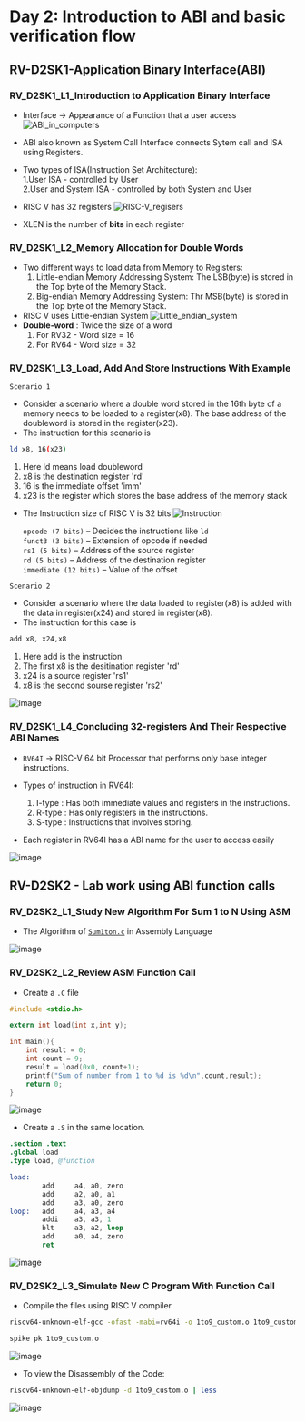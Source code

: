 # Day 2: Introduction to ABI and basic verification flow

## RV-D2SK1-Application Binary Interface(ABI)

### RV_D2SK1_L1_Introduction to Application Binary Interface

- Interface &rarr; Appearance of a Function that a user access
![ABI_in_computers](images/Screenshot%202025-05-05%20170808.png)

- ABI also known as System Call Interface connects Sytem call and ISA using Registers.  
- Two types of ISA(Instruction Set Architecture):  
  1.User ISA - controlled by User  
  2.User and System ISA - controlled by both System and User

  
- RISC V has 32 registers
![RISC-V_regisers](images/Screenshot%202025-05-05%20170922.png) 

- XLEN is the number of **bits** in each register 

### RV_D2SK1_L2_Memory Allocation for Double Words

- Two different ways to load data from Memory to Registers:
  1. Little-endian Memory Addressing System: The LSB(byte) is stored in the Top byte of the Memory Stack.
  2. Big-endian Memory Addressing System: Thr MSB(byte) is stored in the Top byte of the Memory Stack.  
- RISC V uses Little-endian System
![Little_endian_system](images/Screenshot%202025-05-05%20174732.png)  
- **Double-word** : Twice the size of a word
  1. For RV32 - Word size = 16
  2. For RV64 - Word size = 32

### RV_D2SK1_L3_Load, Add And Store Instructions With Example
`Scenario 1`
- Consider a scenario where a double word stored in the 16th byte of a memory needs to be loaded to a register(x8). The base address of the doubleword is stored in the register(x23).
- The instruction for this scenario is 
```bash
ld x8, 16(x23)
```
   1. Here ld means load doubleword
   2. x8 is the destination register 'rd'
   3. 16 is the immediate offset 'imm'
   4. x23 is the register which stores the base address of the memory stack

- The Instruction size of RISC V is 32 bits
![Instruction](images/Screenshot%202025-05-05%20183111.png)  

  `opcode (7 bits)` – Decides the instructions like `ld`  
  `funct3 (3 bits)` – Extension of opcode if needed  
  `rs1 (5 bits)` – Address of the source register  
  `rd (5 bits)` – Address of the destination register  
  `immediate (12 bits)` – Value of the offset  

`Scenario 2`
- Consider a scenario where the data loaded to register(x8) is added with the data in register(x24) and stored in register(x8).
- The instruction for this case is
```bash
add x8, x24,x8
```
  1. Here add is the instruction
  2. The first x8 is the desitination register 'rd'
  3. x24 is a source register 'rs1'
  4. x8  is the second sourse register 'rs2'

![image](images/Screenshot%202025-05-05%20185226.png)

### RV_D2SK1_L4_Concluding 32-registers And Their Respective ABI Names

- ``RV64I`` &rarr; RISC-V 64 bit Processor that performs only base integer instructions.  
- Types of instruction in RV64I:
  1. I-type : Has both immediate values and registers in the instructions.
  2. R-type : Has only registers in the instructions.
  3. S-type : Instructions that involves storing.

- Each register in RV64I has a ABI name for the user to access easily  

![image](images/Screenshot%202025-05-05%20190641.png)  


## RV-D2SK2 - Lab work using ABI function calls
  
### RV_D2SK2_L1_Study New Algorithm For Sum 1 to N Using ASM

- The Algorithm of [`Sum1ton.c`](Day1.md#rv_d1sk2_l1_c-program-to-compute-sum-from-1-to-n) in Assembly Language

![image](images/Screenshot%202025-05-05%20192316.png)

### RV_D2SK2_L2_Review ASM Function Call

- Create a `.C` file  
```c
#include <stdio.h>

extern int load(int x,int y);

int main(){
    int result = 0;
    int count = 9;
    result = load(0x0, count+1);
    printf("Sum of number from 1 to %d is %d\n",count,result);
    return 0;
}
```
![image](images/Screenshot%202025-05-05%20193826.png)

- Create a `.S` in the same location.
```S
.section .text
.global load
.type load, @function

load:
        add     a4, a0, zero
        add     a2, a0, a1
        add     a3, a0, zero
loop:   add     a4, a3, a4
        addi    a3, a3, 1
        blt     a3, a2, loop
        add     a0, a4, zero
        ret
```
![image](images/Screenshot%202025-05-05%20193856.png)

### RV_D2SK2_L3_Simulate New C Program With Function Call

- Compile the files using RISC V compiler
```bash
riscv64-unknown-elf-gcc -ofast -mabi=rv64i -o 1to9_custom.o 1to9_custom.c load.S
```  
```bash
spike pk 1to9_custom.o
```
![image](images/Screenshot%202025-05-05%20200214.png)

- To view the Disassembly of the Code:
```bash
riscv64-unknown-elf-objdump -d 1to9_custom.o | less
```
![image](images/Screenshot%202025-05-05%20200322.png)  
